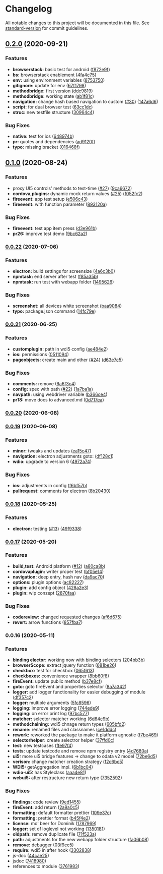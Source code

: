 # Changelog

All notable changes to this project will be documented in this file. See [standard-version](https://github.com/conventional-changelog/standard-version) for commit guidelines.

## [0.2.0](https://github.com/js-soft/wdio-ui5/compare/v0.1.0...v0.2.0) (2020-09-21)


### Features

* **browserstack:** basic test for android ([f872e9f](https://github.com/js-soft/wdio-ui5/commit/f872e9f779c68fc077d153d6f1aa02c5a24543f1))
* **bs:** browserstack enablement ([4fa4c75](https://github.com/js-soft/wdio-ui5/commit/4fa4c758ae7467fe9b835a92bd902fca72a0a7f1))
* **env:** using environment variables ([8753750](https://github.com/js-soft/wdio-ui5/commit/875375063dc36a10bee0bfcf965c95226ff339bb))
* **gitignore:** update for env ([67f1798](https://github.com/js-soft/wdio-ui5/commit/67f1798e99a92de3c9260915e3004793e5880c70))
* **methodbridge:** first version ([ddc9819](https://github.com/js-soft/wdio-ui5/commit/ddc9819f824062d04d10d331c30d3d68cbcbb732))
* **methodbridge:** working state ([ab1f81c](https://github.com/js-soft/wdio-ui5/commit/ab1f81c5070e162dc5ae275c8cd9c1f971fe9fa8))
* **navigation:** change hash based navigation to custom ([#30](https://github.com/js-soft/wdio-ui5/issues/30)) ([147a6d6](https://github.com/js-soft/wdio-ui5/commit/147a6d68433301bc2d211366e354dc78c963c571))
* **script:** for dual browser test ([63cc1dc](https://github.com/js-soft/wdio-ui5/commit/63cc1dc5edf0210d58add4fa4302259d60593845))
* **struc:** new testfile structure ([30964c4](https://github.com/js-soft/wdio-ui5/commit/30964c47d21db8d5e748315ad22727957aa44946))


### Bug Fixes

* **native:** test for ios ([648974b](https://github.com/js-soft/wdio-ui5/commit/648974be87dfa7e7f24b08bfd82ff8e0ab1c499a))
* **pr:** quotes and dependencies ([ad9120f](https://github.com/js-soft/wdio-ui5/commit/ad9120f104b6fff084d31e0c410a8853216bfe43))
* **typo:** missing bracket ([016468f](https://github.com/js-soft/wdio-ui5/commit/016468fb8fd237a807d11bb1066c4d55bb52d2b1))

## [0.1.0](https://github.com/js-soft/wdio-ui5/compare/v0.0.22...v0.1.0) (2020-08-24)


### Features

* proxy UI5 controls' methods to test-time ([#27](https://github.com/js-soft/wdio-ui5/issues/27)) ([9ca6672](https://github.com/js-soft/wdio-ui5/commit/9ca66722ce244a2da6cd46abb2209319ab95be90))
* **cordova,plugins:** dynamic mock return values ([#25](https://github.com/js-soft/wdio-ui5/issues/25)) ([f052fc2](https://github.com/js-soft/wdio-ui5/commit/f052fc29718ad2b1b08ea6c321a1ac8ee487169c))
* **fireevent:** app test setup ([e506c43](https://github.com/js-soft/wdio-ui5/commit/e506c43233838f8caf4938397307b15b1a873d09))
* **fireevent:** with function parameter ([893120a](https://github.com/js-soft/wdio-ui5/commit/893120aec26f7c5f672e1291210d0f019ab693b7))


### Bug Fixes

* **fireevent:** test app item press ([d3e961b](https://github.com/js-soft/wdio-ui5/commit/d3e961bd802b847e5af9187b0c77b01d2a0eb488))
* **pr26:** improve test demo ([9bc62a2](https://github.com/js-soft/wdio-ui5/commit/9bc62a2103b5fc2ee977de11822aea266ce730a9))

### [0.0.22](https://github.com/js-soft/wdio-ui5/compare/v0.0.21...v0.0.22) (2020-07-06)


### Features

* **electron:** build settings for screensize ([4a6c3b0](https://github.com/js-soft/wdio-ui5/commit/4a6c3b005dd35b23cbe2cfedcd6cba8356b7f1a5))
* **npmtask:** end server after test ([f85a35b](https://github.com/js-soft/wdio-ui5/commit/f85a35bcba37cc6ee9d081d665c5d45df4d32f20))
* **npmtask:** run test with webapp folder ([1495626](https://github.com/js-soft/wdio-ui5/commit/1495626139f917841bbbe8f25e298392afbac51b))


### Bug Fixes

* **screenshot:** all devices white screenshot ([baa9084](https://github.com/js-soft/wdio-ui5/commit/baa9084e8ea7c83b3501829e28645d0fe514150d))
* **typo:** package.json command ([14fc79e](https://github.com/js-soft/wdio-ui5/commit/14fc79e2c5ac328f962d5711287810ee0aa2c517))

### [0.0.21](https://github.com/js-soft/wdio-ui5/compare/v0.0.20...v0.0.21) (2020-06-25)


### Features

* **customplugin:** path in wdi5 config ([ae484e2](https://github.com/js-soft/wdio-ui5/commit/ae484e271b7d9ff751df40cfeb5a3a2e1ade06d3))
* **ios:** permissions ([0511094](https://github.com/js-soft/wdio-ui5/commit/0511094eb5f33d5bc7a2f40c0f870242b8c1ca98))
* **pageobjects:** create main and other ([#24](https://github.com/js-soft/wdio-ui5/issues/24)) ([d63e7c5](https://github.com/js-soft/wdio-ui5/commit/d63e7c51f8a656fd3501f469edfe4528b1686785))


### Bug Fixes

* **comments:** remove ([6a6f3c4](https://github.com/js-soft/wdio-ui5/commit/6a6f3c4ffa4e88c2acd4789e26ecb87a90d035ac))
* **config:** spec with path ([#22](https://github.com/js-soft/wdio-ui5/issues/22)) ([1a7ba1a](https://github.com/js-soft/wdio-ui5/commit/1a7ba1ad44e08c1cc8c91fbfe3c4da570e10a1a4))
* **navpath:** using webdriver variable ([b366ce4](https://github.com/js-soft/wdio-ui5/commit/b366ce465efaacfabe4fec9f43a59da9359a9b87))
* **pr18:** move docs to advanced.md ([0d717ea](https://github.com/js-soft/wdio-ui5/commit/0d717ea5f5e9285d999694331e7d3bb2a15b2991))

### [0.0.20](https://github.com/js-soft/wdio-ui5/compare/v0.0.19...v0.0.20) (2020-06-08)

### [0.0.19](https://github.com/js-soft/wdio-ui5/compare/v0.0.18...v0.0.19) (2020-06-08)


### Features

* **minor:** tweaks and updates ([ea15c47](https://github.com/js-soft/wdio-ui5/commit/ea15c479650109ed18f89966fbd132e8e2e9515a))
* **navigation:** electron adjustments goto: ([df128c1](https://github.com/js-soft/wdio-ui5/commit/df128c15f39278fa54daf3d9e524abacc19446b1))
* **wdio:** upgrade to version 6 ([4972a74](https://github.com/js-soft/wdio-ui5/commit/4972a7441e0e925fb7a1b8b5b0c38735dd44050b))


### Bug Fixes

* **ios:** adjustments in config ([f6bf57b](https://github.com/js-soft/wdio-ui5/commit/f6bf57bca87497da22da04d6155b0c53aa9c3b10))
* **pullrequest:** comments for electron ([8b20430](https://github.com/js-soft/wdio-ui5/commit/8b2043054fabc30773f573b542a5081b272f58e0))

### [0.0.18](https://github.com/js-soft/wdio-ui5/compare/v0.0.17...v0.0.18) (2020-05-25)


### Features

* **electron:** testing ([#13](https://github.com/js-soft/wdio-ui5/issues/13)) ([49f9338](https://github.com/js-soft/wdio-ui5/commit/49f9338304ff853749d380ddfd628279a2f9569e))

### [0.0.17](https://github.com/js-soft/wdio-ui5/compare/v0.0.16...v0.0.17) (2020-05-20)


### Features

* **build,test:** Android platform ([#12](https://github.com/js-soft/wdio-ui5/issues/12)) ([a80ca8b](https://github.com/js-soft/wdio-ui5/commit/a80ca8b93427b0e1451b63587701ce0c819d94e0))
* **cordovaplugin:** writer proper test ([bf05e14](https://github.com/js-soft/wdio-ui5/commit/bf05e14abaaeac8ac74d8594429db7b936e3bbb7))
* **navigation:** deep entry, hash nav ([da9ac70](https://github.com/js-soft/wdio-ui5/commit/da9ac703ec872a421b20d18219e8a6d0c931af14))
* **options:** plugin options ([ac82227](https://github.com/js-soft/wdio-ui5/commit/ac822274ea3b6ff116b607eb6d11f949567b2ebd))
* **plugin:** add config object ([428a2e3](https://github.com/js-soft/wdio-ui5/commit/428a2e34d7b9b9bd804e2ce752d1f94784430367))
* **plugin:** wip conzept ([2870faa](https://github.com/js-soft/wdio-ui5/commit/2870faa762595ae2745ec3d1ddebb8a93dc829fd))


### Bug Fixes

* **codereview:** changed requested changes ([af6d675](https://github.com/js-soft/wdio-ui5/commit/af6d675d799aafc326b571fd4de0ec4c9ed4f0d6))
* **revert:** arrow functions ([857fba7](https://github.com/js-soft/wdio-ui5/commit/857fba7750ae6fdf06db407c54a1664dda9ba568))

### 0.0.16 (2020-05-11)


### Features

* **binding elector:** working now with binding selectors ([204bb3b](https://github.com/js-soft/wdio-ui5/commit/204bb3bb6c283ff8e3a2b09c23caa1613a43532c))
* **browserScope:** extract jquery function ([681be26](https://github.com/js-soft/wdio-ui5/commit/681be26a7ba7239a4d082a4d38238e7e1ac6fd39))
* **checkbox:** test for checkbox ([065f613](https://github.com/js-soft/wdio-ui5/commit/065f613caff0cfce347a51c4af069bdab4628f49))
* **checkboxes:** convenience wrapper ([8bb60f8](https://github.com/js-soft/wdio-ui5/commit/8bb60f8834eff7bae6a0d1567156f1f2e5b761eb))
* **fireEvent:** update public method ([b37e8cf](https://github.com/js-soft/wdio-ui5/commit/b37e8cf56540cc509e9b0b7c055fa712ba3fb017))
* **goto:** goto fireEvent and properties selector ([8a7a342](https://github.com/js-soft/wdio-ui5/commit/8a7a342e37eb468bcb69ff6611bbb633d0f630fb))
* **logger:** add logger functionality for easier debugging of module ([df357c2](https://github.com/js-soft/wdio-ui5/commit/df357c2eec87f3bf713320bd809b7064357f7d7c))
* **logger:** multiple arguments ([5fc8596](https://github.com/js-soft/wdio-ui5/commit/5fc8596d13bddd332488c4b8c176df7738138693))
* **logging:** improve error logging ([744ede9](https://github.com/js-soft/wdio-ui5/commit/744ede90d60489ea761411279e01b72b49526c5e))
* **logging:** on error print log ([97bc577](https://github.com/js-soft/wdio-ui5/commit/97bc577a0078caa5854faf70acd29a8b03120d62))
* **matcher:** selector matcher working ([6d64c9b](https://github.com/js-soft/wdio-ui5/commit/6d64c9bb734f368b0bd4621913829def3e64b968))
* **methodchaining:** wdi5 chnage return types ([605bfd2](https://github.com/js-soft/wdio-ui5/commit/605bfd29355139b77046c6d87d93c35763897226))
* **rename:** renamed files and classnames ([ce1dddc](https://github.com/js-soft/wdio-ui5/commit/ce1dddcd18b4d5d490e0b07302875eb4f4c94a21))
* **rework:** reworked the package to make it platform agnostic ([f7be469](https://github.com/js-soft/wdio-ui5/commit/f7be469fb418ccc01ff54687117821e79a9e38a1))
* **selectorhelper:** create selectror helper ([37ffd0c](https://github.com/js-soft/wdio-ui5/commit/37ffd0c73f9c57e34721cbde52819d0f70da32d4))
* **test:** new testcases ([ffe97f4](https://github.com/js-soft/wdio-ui5/commit/ffe97f42daabace3503cf45226bd1b3a8b714e39))
* **tests:** update testcode and remove npm registry entry ([4d7680a](https://github.com/js-soft/wdio-ui5/commit/4d7680ab9c3d34ea3cc120abb5d1a77a766e5e30))
* **ui5:** more ui5 bridge features -> change to odata v2 model ([72be6d5](https://github.com/js-soft/wdio-ui5/commit/72be6d5b5a72beb1e2f96ca334050737b37a050a))
* **verison:** change matcher creation strategy ([f2c6bc5](https://github.com/js-soft/wdio-ui5/commit/f2c6bc5f317830ddac10da8bf7ee1b51d280cc6a))
* **WDI5:** getAggregation impl. ([6b1bc04](https://github.com/js-soft/wdio-ui5/commit/6b1bc04c255af89c9904e3cd6b62096db69a1dba))
* **wdio-ui5:** has Styleclass ([aaa4e81](https://github.com/js-soft/wdio-ui5/commit/aaa4e81e306f077fe8d40a462bdaffe30338138a))
* **webui5:** after restructure new return type ([7352592](https://github.com/js-soft/wdio-ui5/commit/735259227b8e1b2d4a50ea9a824485d42e843085))


### Bug Fixes

* **findings:** code review ([9ed1455](https://github.com/js-soft/wdio-ui5/commit/9ed1455581f3f1fff0926825bdb8a0d7713b0c19))
* **fireEvent:** add return ([2a9a0c5](https://github.com/js-soft/wdio-ui5/commit/2a9a0c59842e120151e02ddfffc90cf5351d8687))
* **formatting:** default formatter prettier ([109e37c](https://github.com/js-soft/wdio-ui5/commit/109e37cfdc4af39c19a0000f566226936c367b09))
* **formatting:** prettier format ([b45f4e2](https://github.com/js-soft/wdio-ui5/commit/b45f4e2a31777f65a52d63ed7e841e5b9bd08813))
* **license:** mo' beer for Dominik ([1787969](https://github.com/js-soft/wdio-ui5/commit/1787969c904cf734a8fff321b3e5d354ef71eb52))
* **logger:** set of loglevel not working ([1350181](https://github.com/js-soft/wdio-ui5/commit/1350181f78e62d8f212003b6bb0c50b421ebe703))
* **oldpath:** remove duplicate file ([71f523a](https://github.com/js-soft/wdio-ui5/commit/71f523a966a85816229f293d359618a88fd9e67e))
* **path:** adjustments for the new webapp folder structure ([fa06b08](https://github.com/js-soft/wdio-ui5/commit/fa06b082ff4201884d24a068a490a96b294b417c))
* **remove:** debugger ([03f9cc5](https://github.com/js-soft/wdio-ui5/commit/03f9cc584413808ae23f6be4d0f15844dbb58dde))
* **require:** wdi5 in after hook ([3302838](https://github.com/js-soft/wdio-ui5/commit/33028381814e6078e760d7b7265007262b30c2cd))
* js-doc ([44cae25](https://github.com/js-soft/wdio-ui5/commit/44cae25ef358975a42fef2f8c95354204946aee8))
* jsdoc ([7418980](https://github.com/js-soft/wdio-ui5/commit/7418980ca0c0f1be32353ab30f18ecae45c71896))
* references to module ([3761983](https://github.com/js-soft/wdio-ui5/commit/37619839c2587e609907b6b0388b8ae4be44b330))
